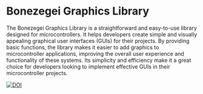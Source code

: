 # Bonezegei Graphics Library 

The Bonezegei Graphics Library is a straightforward and easy-to-use library designed for microcontrollers. It helps developers create simple and visually appealing graphical user interfaces (GUIs) for their projects. By providing basic functions, the library makes it easier to add graphics to microcontroller applications, improving the overall user experience and functionality of these systems. Its simplicity and efficiency make it a great choice for developers looking to implement effective GUIs in their microcontroller projects.

[![DOI](https://zenodo.org/badge/DOI/10.5281/zenodo.14728721.svg)](https://doi.org/10.5281/zenodo.14728721)
